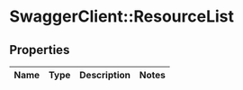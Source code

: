 # SwaggerClient::ResourceList

## Properties
Name | Type | Description | Notes
------------ | ------------- | ------------- | -------------



